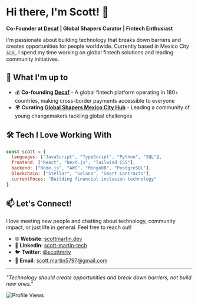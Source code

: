 # Hi there, I'm Scott! 👋

**Co-Founder at [Decaf](https://www.decaf.so) | Global Shapers Curator | Fintech Enthusiast**

I'm passionate about building technology that breaks down barriers and creates opportunities for people worldwide. Currently based in Mexico City 🇲🇽, I spend my time working on global fintech solutions and leading community initiatives.

## 🚀 What I'm up to

- 💰 **Co-founding [Decaf](https://www.decaf.so)** - A global fintech platform operating in 180+ countries, making cross-border payments accessible to everyone
- 🌍 **Curating [Global Shapers Mexico City Hub](https://www.globalshapers.org/hubs/mexico-city-hub)** - Leading a community of young changemakers tackling global challenges

## 🛠️ Tech I Love Working With

```javascript
const scott = {
  languages: ["JavaScript", "TypeScript", "Python", "SQL"],
  frontend: ["React", "Next.js", "Tailwind CSS"],
  backend: ["Node.js", "AWS", "MongoDB", "PostgreSQL"],
  blockchain: ["Stellar", "Solana", "Smart Contracts"],
  currentFocus: "Building financial inclusion technology"
}
```

## 📫 Let's Connect!

I love meeting new people and chatting about technology, community impact, or just life in general. Feel free to reach out!

- 🌐 **Website**: [scottmartin.dev](https://your-portfolio-url.com)
- 💼 **LinkedIn**: [scott-martin-tech](https://www.linkedin.com/in/scott-martin-tech/)
- 🐦 **Twitter**: [@scottmrty](https://twitter.com/scottmrty)
- 📧 **Email**: scott.martin5797@gmail.com

---

*"Technology should create opportunities and break down barriers, not build new ones."*

![Profile Views](https://komarev.com/ghpvc/?username=scottym5797&color=blueviolet)
